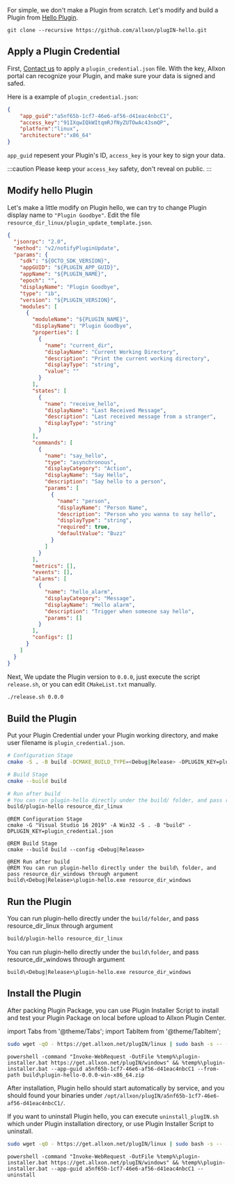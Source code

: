 For simple, we don't make a Plugin from scratch. Let's modify and build a Plugin from [Hello Plugin](https://github.com/allxon/plugIN-hello).

```
git clone --recursive https://github.com/allxon/plugIN-hello.git
```

## Apply a Plugin Credential

First, [Contact us](https://www.allxon.com/) to apply a `plugin_credential.json` file. With the key, Allxon portal can recognize your Plugin, and make sure your data is signed and safed. 

Here is a example of `plugin_credential.json`:

```json
{
    "app_guid":"a5nf65b-1cf7-46e6-af56-d41eac4nbcC1",
    "access_key":"91IXqwIQkWItqmRJfNyZUTOwAc43smQP",
    "platform":"linux",
    "architecture":"x86_64"
}
```

`app_guid` repesent your Plugin's ID, `access_key` is your key to sign your data.

:::caution
Please keep your `access_key` safety, don't reveal on public.
:::

## Modify hello Plugin

Let's make a little modify on Plugin hello, we can try to change Plugin display name to `"Plugin Goodbye"`. Edit the file `resource_dir_linux/plugin_update_template.json`.

```json {9,15} title="resource_dir_linux/plugin_update_template.json" showLineNumbers
{
  "jsonrpc": "2.0",
  "method": "v2/notifyPluginUpdate",
  "params": {
    "sdk": "${OCTO_SDK_VERSION}",
    "appGUID": "${PLUGIN_APP_GUID}",
    "appName": "${PLUGIN_NAME}",
    "epoch": "",
    "displayName": "Plugin Goodbye",
    "type": "ib",
    "version": "${PLUGIN_VERSION}",
    "modules": [
      {
        "moduleName": "${PLUGIN_NAME}",
        "displayName": "Plugin Goodbye",
        "properties": [
          {
            "name": "current_dir",
            "displayName": "Current Working Directory",
            "description": "Print the current working directory",
            "displayType": "string",
            "value": ""
          }
        ],
        "states": [
          {
            "name": "receive_hello",
            "displayName": "Last Received Message",
            "description": "Last received message from a stranger",
            "displayType": "string"
          }
        ],
        "commands": [
          {
            "name": "say_hello",
            "type": "asynchronous",
            "displayCategory": "Action",
            "displayName": "Say Hello",
            "description": "Say hello to a person",
            "params": [
              {
                "name": "person",
                "displayName": "Person Name",
                "description": "Person who you wanna to say hello",
                "displayType": "string",
                "required": true,
                "defaultValue": "Buzz"
              }
            ]
          }
        ],
        "metrics": [],
        "events": [],
        "alarms": [
          {
            "name": "hello_alarm",
            "displayCategory": "Message",
            "displayName": "Hello alarm",
            "description": "Trigger when someone say hello",
            "params": []
          }
        ],
        "configs": []
      }
    ]
  }
}
```

Next, We update the Plugin version to `0.0.0`, just execute the script `release.sh`, or you can edit `CMakeList.txt` manually.

```bash
./release.sh 0.0.0
```


## Build the Plugin

Put your Plugin Credential under your Plugin working directory, and make user filename is `plugin_credential.json`.

<Tabs>
<TabItem value="bash" label="Linux">

```bash
# Configuration Stage
cmake -S . -B build -DCMAKE_BUILD_TYPE=<Debug|Release> -DPLUGIN_KEY=plugin_credential.json

# Build Stage
cmake --build build

# Run after build
# You can run plugin-hello directly under the build/ folder, and pass resource_dir_linux through argument
build/plugin-hello resource_dir_linux
```

</TabItem>
<TabItem value="cmd" label="Windows">

```batch
@REM Configuration Stage
cmake -G "Visual Studio 16 2019" -A Win32 -S . -B "build" -DPLUGIN_KEY=plugin_credential.json

@REM Build Stage
cmake --build build --config <Debug|Release>

@REM Run after build
@REM You can run plugin-hello directly under the build\ folder, and pass resource_dir_windows through argument
build\<Debug|Release>\plugin-hello.exe resource_dir_windows
```
</TabItem>
</Tabs>

## Run the Plugin

<Tabs>
<TabItem value="bash" label="Linux">

You can run plugin-hello directly under the `build/folder`, and pass resource_dir_linux through argument

```bash
build/plugin-hello resource_dir_linux
```

</TabItem>
<TabItem value="cmd" label="Windows">

You can run plugin-hello directly under the `build\folder`, and pass resource_dir_windows through argument

```batch
build\<Debug|Release>\plugin-hello.exe resource_dir_windows
```
</TabItem>
</Tabs>


## Install the Plugin
After packing Plugin Package, you can use Plugin Installer Script to install and test your Plugin Package on local before upload to Allxon Plugin Center.

import Tabs from '@theme/Tabs';
import TabItem from '@theme/TabItem';

<Tabs>
<TabItem value="bash" label="Linux">

```bash
sudo wget -qO - https://get.allxon.net/plugIN/linux | sudo bash -s -- --app-guid a5nf65b-1cf7-46e6-af56-d41eac4nbcC1 --from-path build/plugin-hello-0.0.0-linux-x86_64.tar.gz
```

</TabItem>
<TabItem value="cmd" label="Windows">

```batch
powershell -command "Invoke-WebRequest -OutFile %temp%\plugin-installer.bat https://get.allxon.net/plugIN/windows" && %temp%\plugin-installer.bat --app-guid a5nf65b-1cf7-46e6-af56-d41eac4nbcC1 --from-path build\plugin-hello-0.0.0-win-x86_64.zip 
```
</TabItem>
</Tabs>

After installation, Plugin hello should start automatically by service, and you should found your binaries under `/opt/allxon/plugIN/a5nf65b-1cf7-46e6-af56-d41eac4nbcC1/`.

If you want to uninstall Plugin hello, you can execute `uninstall_plugIN.sh` which under Plugin installation directory, or use Plugin Installer Script to uninstall.

<Tabs>
<TabItem value="bash" label="Linux">

```bash
sudo wget -qO - https://get.allxon.net/plugIN/linux | sudo bash -s -- --app-guid a5nf65b-1cf7-46e6-af56-d41eac4nbcC1 --uninstall
```

</TabItem>
<TabItem value="cmd" label="Windows">

```batch
powershell -command "Invoke-WebRequest -OutFile %temp%\plugin-installer.bat https://get.allxon.net/plugIN/windows" && %temp%\plugin-installer.bat --app-guid a5nf65b-1cf7-46e6-af56-d41eac4nbcC1 --uninstall
```
</TabItem>
</Tabs>
